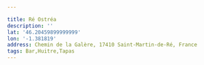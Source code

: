 ```yaml
---

title: Ré Ostréa
description: ''
lat: '46.20459899999999'
lon: '-1.381819'
address: Chemin de la Galère, 17410 Saint-Martin-de-Ré, France
tags: Bar,Huitre,Tapas
---
```

